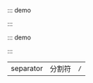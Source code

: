 ::: demo

<template>
    <lay-breadcrumb>
        <lay-breadcrumb-item title="哈哈"></lay-breadcrumb-item>
        <lay-breadcrumb-item title="哈哈"></lay-breadcrumb-item>
        <lay-breadcrumb-item title="哈哈"></lay-breadcrumb-item>
    </lay-breadcrumb>
</template>

<script>
import { ref } from 'vue'

export default {
  setup() {

    return {
    }
  }
}
</script>

:::

::: demo

<template>
    <lay-breadcrumb separator=">">
        <lay-breadcrumb-item title="哈哈"></lay-breadcrumb-item>
        <lay-breadcrumb-item title="哈哈"></lay-breadcrumb-item>
        <lay-breadcrumb-item title="哈哈"></lay-breadcrumb-item>
    </lay-breadcrumb>
</template>

<script>
import { ref } from 'vue'

export default {
  setup() {

    return {
    }
  }
}
</script>

:::

|           |        |     |
| --------- | ------ | --- |
| separator | 分割符 | `/` |
